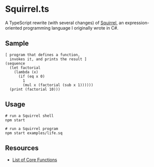 Squirrel.ts
===========
A TypeScript rewrite (with several changes) of [Squirrel](https://github.com/escamilla/squirrel), an expression-oriented programming language I originally wrote in C#.

Sample
------
```
[ program that defines a function,
  invokes it, and prints the result ]
(sequence
  (let factorial
    (lambda (x)
      (if (eq x 0)
        1
        (mul x (factorial (sub x 1))))))
  (print (factorial 10)))
```

Usage
-----
```
# run a Squirrel shell
npm start

# run a Squirrel program
npm start examples/life.sq
```

Resources
---------
- [List of Core Functions](docs/core-functions.md)
